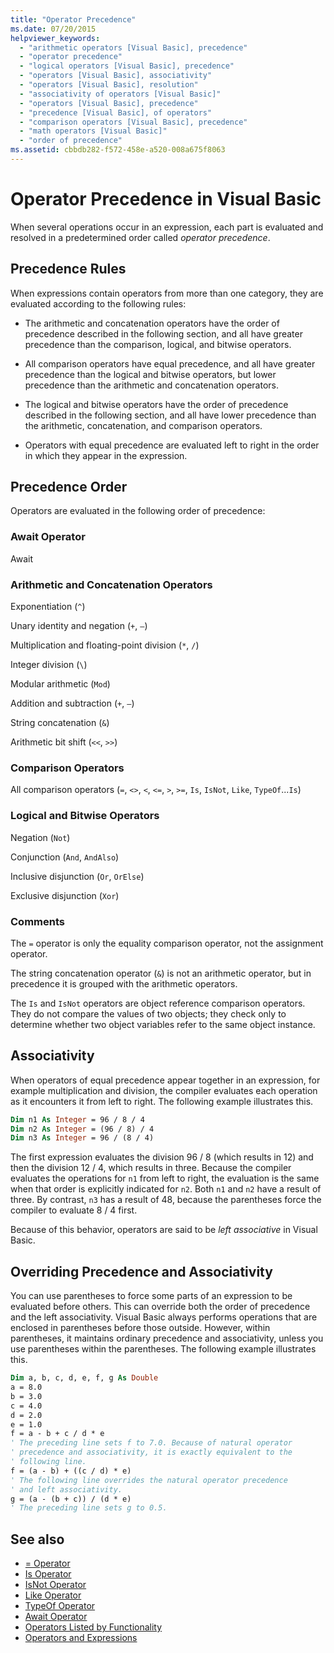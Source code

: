 ```yaml
---
title: "Operator Precedence"
ms.date: 07/20/2015
helpviewer_keywords:
  - "arithmetic operators [Visual Basic], precedence"
  - "operator precedence"
  - "logical operators [Visual Basic], precedence"
  - "operators [Visual Basic], associativity"
  - "operators [Visual Basic], resolution"
  - "associativity of operators [Visual Basic]"
  - "operators [Visual Basic], precedence"
  - "precedence [Visual Basic], of operators"
  - "comparison operators [Visual Basic], precedence"
  - "math operators [Visual Basic]"
  - "order of precedence"
ms.assetid: cbbdb282-f572-458e-a520-008a675f8063
---
```

# Operator Precedence in Visual Basic
When several operations occur in an expression, each part is evaluated and resolved in a predetermined order called *operator precedence*.

## Precedence Rules
 When expressions contain operators from more than one category, they are evaluated according to the following rules:

- The arithmetic and concatenation operators have the order of precedence described in the following section, and all have greater precedence than the comparison, logical, and bitwise operators.

- All comparison operators have equal precedence, and all have greater precedence than the logical and bitwise operators, but lower precedence than the arithmetic and concatenation operators.

- The logical and bitwise operators have the order of precedence described in the following section, and all have lower precedence than the arithmetic, concatenation, and comparison operators.

- Operators with equal precedence are evaluated left to right in the order in which they appear in the expression.

## Precedence Order
 Operators are evaluated in the following order of precedence:

### Await Operator
 Await

### Arithmetic and Concatenation Operators
 Exponentiation (`^`)

 Unary identity and negation (`+`, `–`)

 Multiplication and floating-point division (`*`, `/`)

 Integer division (`\`)

 Modular arithmetic (`Mod`)

 Addition and subtraction (`+`, `–`)

 String concatenation (`&`)

 Arithmetic bit shift (`<<`, `>>`)

### Comparison Operators
 All comparison operators (`=`, `<>`, `<`, `<=`, `>`, `>=`, `Is`, `IsNot`, `Like`, `TypeOf`...`Is`)

### Logical and Bitwise Operators
 Negation (`Not`)

 Conjunction (`And`, `AndAlso`)

 Inclusive disjunction (`Or`, `OrElse`)

 Exclusive disjunction (`Xor`)

### Comments
 The `=` operator is only the equality comparison operator, not the assignment operator.

 The string concatenation operator (`&`) is not an arithmetic operator, but in precedence it is grouped with the arithmetic operators.

 The `Is` and `IsNot` operators are object reference comparison operators. They do not compare the values of two objects; they check only to determine whether two object variables refer to the same object instance.

## Associativity
 When operators of equal precedence appear together in an expression, for example multiplication and division, the compiler evaluates each operation as it encounters it from left to right. The following example illustrates this.

```vb
Dim n1 As Integer = 96 / 8 / 4
Dim n2 As Integer = (96 / 8) / 4
Dim n3 As Integer = 96 / (8 / 4)
```

 The first expression evaluates the division 96 / 8 (which results in 12) and then the division 12 / 4, which results in three. Because the compiler evaluates the operations for `n1` from left to right, the evaluation is the same when that order is explicitly indicated for `n2`. Both `n1` and `n2` have a result of three. By contrast, `n3` has a result of 48, because the parentheses force the compiler to evaluate 8 / 4 first.

 Because of this behavior, operators are said to be *left associative* in Visual Basic.

## Overriding Precedence and Associativity
 You can use parentheses to force some parts of an expression to be evaluated before others. This can override both the order of precedence and the left associativity. Visual Basic always performs operations that are enclosed in parentheses before those outside. However, within parentheses, it maintains ordinary precedence and associativity, unless you use parentheses within the parentheses. The following example illustrates this.

```vb
Dim a, b, c, d, e, f, g As Double
a = 8.0
b = 3.0
c = 4.0
d = 2.0
e = 1.0
f = a - b + c / d * e
' The preceding line sets f to 7.0. Because of natural operator
' precedence and associativity, it is exactly equivalent to the
' following line.
f = (a - b) + ((c / d) * e)
' The following line overrides the natural operator precedence
' and left associativity.
g = (a - (b + c)) / (d * e)
' The preceding line sets g to 0.5.
```

## See also

- [= Operator](assignment-operator.md)
- [Is Operator](is-operator.md)
- [IsNot Operator](isnot-operator.md)
- [Like Operator](like-operator.md)
- [TypeOf Operator](typeof-operator.md)
- [Await Operator](await-operator.md)
- [Operators Listed by Functionality](operators-listed-by-functionality.md)
- [Operators and Expressions](../../programming-guide/language-features/operators-and-expressions/index.md)
